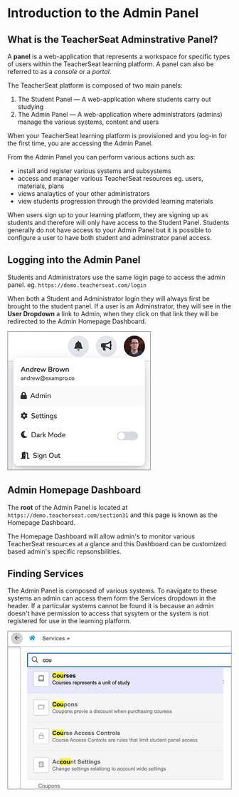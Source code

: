 # Introduction to the Admin Panel

## What is the TeacherSeat Adminstrative Panel?

A **panel** is a web-application that represents a workspace for specific types of users within the TeacherSeat learning platform. A panel can also be referred to as a *console* or a *portal*.

The TeacherSeat platform is composed of two main panels:

1. The Student Panel — A web-application where students carry out studying
2. The Admin Panel — A web-application where administrators (admins) manage the various systems, content and users

When your TeacherSeat learning platform is provisioned and you log-in for the first time, you are accessing the Admin Panel.

From the Admin Panel you can perform various actions such as:
- install and register various systems and subsystems
- access and manager various TeacherSeat resources eg. users, materials, plans
- views analaytics of your other administrators
- view students progression through the provided learning materials

When users sign up to your learning platform, they are signing up as students and therefore will only have access to the Student Panel. Students generally do not have access to your Admin Panel but it is possible to configure a user to have both student and adminstrator panel access.

## Logging into the Admin Panel

Students and Administrators use the same login page to access the admin panel. eg. `https://demo.teacherseat.com/login`

When both a Student and Administrator login they will always first be brought to the student panel.
If a user is an Adminstrator, they will see in the **User Dropdown** a link to Admin, when they click on that link they will be redirected to the Admin Homepage Dashboard.

![](media/introduction-user-dropdown.png?s=100)

## Admin Homepage Dashboard

The **root** of the Admin Panel is located at `https://demo.teacherseat.com/section31` and this page is known as the Homepage Dashboard. 

The Homepage Dashboard will allow admin's to monitor various TeacherSeat resources at a glance and this Dashboard can be customized based admin's specific repsonsbilities.

## Finding Services

The Admin Panel is composed of various systems. To navigate to these systems an admin can access them form the Services dropdown in the header. If a particular systems cannot be found it is because an admin doesn't have permission to access that sysytem or the system is not registered for use in the learning platform.

![](media/introduction-finding-services.png)
